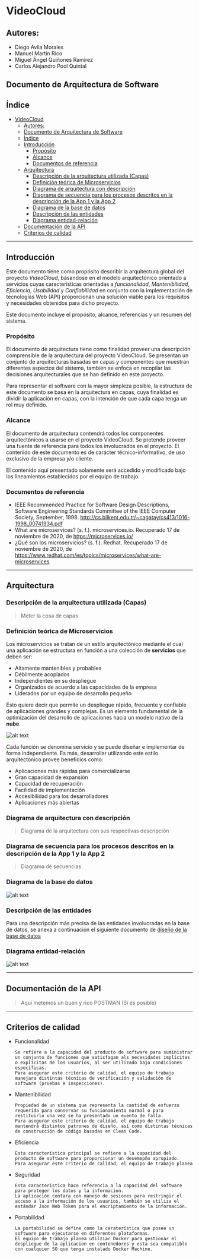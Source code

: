 # VideoCloud

## Autores:
- Diego Avila Morales
- Manuel Martin Rico
- Miguel Ángel Quiñones Ramírez
- Carlos Alejandro Pool Quintal

## Documento de Arquitectura de Software

## Índice
- [VideoCloud](#videocloud)
  - [Autores:](#autores)
  - [Documento de Arquitectura de Software](#documento-de-arquitectura-de-software)
  - [Índice](#índice)
  - [Introducción](#introducción)
    - [Propósito](#propósito)
    - [Alcance](#alcance)
    - [Documentos de referencia](#documentos-de-referencia)
  - [Arquitectura](#arquitectura)
    - [Descripción de la arquitectura utilizada (Capas)](#descripción-de-la-arquitectura-utilizada-capas)
    - [Definición teórica de Microservicios](#definición-teórica-de-microservicios)
    - [Diagrama de arquitectura con descripción](#diagrama-de-arquitectura-con-descripción)
    - [Diagrama de secuencia para los procesos descritos en la descripción de la App 1 y la App 2](#diagrama-de-secuencia-para-los-procesos-descritos-en-la-descripción-de-la-app-1-y-la-app-2)
    - [Diagrama de la base de datos](#diagrama-de-la-base-de-datos)
    - [Descripción de las entidades](#descripción-de-las-entidades)
    - [Diagrama entidad-relación](#diagrama-entidad-relación)
  - [Documentación de la API](#documentación-de-la-api)
  - [Criterios de calidad](#criterios-de-calidad)

---

## Introducción

Este documento tiene como propósito describir la arquitectura global del proyecto *VideoCloud*, básandose en el modelo arquitectónico orientado a servicios cuyas características orientadas a *funcionalidad*, *Mantenibilidad*, *Eficiencia*, *Usabilidad* y *Confiabilidad* en conjunto con la implementación de tecnologías Web (API) proporcionan una solución viable para los requisitos y necesidades obtenidos para dicho proyecto.

Este documento incluye el propósito, alcance, referencias y un resumen del sistema.

### Propósito

El documento de arquitectura tiene como finalidad proveer una descripción comprensible de la arquitectura del proyecto VideoCloud. Se presentan un conjunto de arquitecturas basadas en capas y componentes que muestran diferentes aspectos del sistema, también se enfoca en recopilar las decisiones arquitecturales que se han definido en este proyecto.

Para representar el software con la mayor simpleza posible, la estructura de este documento se basa en la arquitectura en capas, cuya finalidad es dividir la aplicación en capas, con la intención de que cada capa tenga un rol muy definido.

### Alcance

El documento de arquitectura contendrá todos los componentes arquitectónicos a usarse en el proyecto VideoCloud. Se pretende proveer una fuente de referencia para todos los involucrados en el proyecto. El contenido de este documento es de carácter técnico-informativo, de uso exclusivo de la empresa y/o cliente.

El contenido aquí presentado solamente será accedido y modificado bajo los lineamientos establecidos por el equipo de trabajo.

### Documentos de referencia

- IEEE Recommended Practice for Software Design Descriptions, Software Engineering Standards Committee of the IEEE Computer Society, September, 1998. http://cs.bilkent.edu.tr/~cagatay/cs413/1016-1998_00741934.pdf  
- What are microservices? (s. f.). microservices.io. Recuperado 17 de noviembre de 2020, de https://microservices.io/
- ¿Qué son los microservicios? (s. f.). Redhat. Recuperado 17 de noviembre de 2020, de https://www.redhat.com/es/topics/microservices/what-are-microservices

---

## Arquitectura

### Descripción de la arquitectura utilizada (Capas)

> Meter la cosa de capas

### Definición teórica de Microservicios

Los microservicios se tratan de un estilo arquitectónico mediante el cual una aplicación se estructura en función a una colección de **servicios** que deben ser:
* Altamente mantenibles y probables
* Débilmente acoplados
* Independientes en su despliegue
* Organizados de acuerdo a las capacidades de la empresa
* Liderados por un equipo de desarrollo pequeño

Esto quiere decir que permite un despliegue rápido, frecuente y confiable de aplicaciones grandes y complejas. Es un elemento fundamental de la optimización del desarrollo de aplicaciones hacia un modelo nativo de la **nube**.

![alt text](resources/microservices.png "Arquitectura de Microservicios")

Cada función se denomina servicio y se puede diseñar e implementar de forma independiente. Es más, desarrollar utilizando este estilo arquitectónico provee beneficios como:
* Aplicaciones más rápidas para comercializarse
* Gran capacidad de expansión
* Capacidad de recuperación 
* Facilidad de implementación
* Accesibilidad para los desarrolladores
* Aplicaciones más abiertas

### Diagrama de arquitectura con descripción

> Diagrama de la arquitectura con sus respectivas descripción

### Diagrama de secuencia para los procesos descritos en la descripción de la App 1 y la App 2

> Diagrama de secuencias

### Diagrama de la base de datos

![alt text](resources/StreamServiceAPI.png "Diagrama de la base de datos para SongCloud")

### Descripción de las entidades

Para una descripción más precisa de las entidades involucradas en la base de datos, se anexa a continuación el siguiente documento de [diseño de la base de datos](https://docs.google.com/document/d/1nUIwVgMMC-rgfiYJIb37Z4NiLlI71eAl7fttU49Pfq0/edit?usp=sharing)

### Diagrama entidad-relación

![alt text](resources/Diagrama%20ER.png "Diagrama entidad-relación para SongCloud")

---

## Documentación de la API

> Aquí metemos un buen y rico POSTMAN (Si es posible)

---

## Criterios de calidad

- Funcionalidad

      Se refiere a la capacidad del producto de software para suministrar un conjunto de funciones que satisfagan als necesidades implícitas o explícitas de los usuarios, al ser utilizado bajo condiciones específicas.
      Para asegurar este criterio de calidad, el equipo de trabajo manejara distintas técnicas de verificación y validación de software (pruebas e inspecciones).

- Mantenibilidad

      Propiedad de un sistema que representa la cantidad de esfuerzo requerida para conservar su funcionamiento normal o para restituirlo una vez se ha presentado un evento de falla.
      Para asegurar este criterio de calidad, el equipo de trabajo mantendrá distintos patrones de diseño, así como distintas técnicas de construcción de código basadas en Clean Code.

- Eficiencia

      Esta característica principal se refiere a la capacidad del producto de software para proporcionar un desemepño apropiado.
      Para asegurar este criterio de calidad, el equipo de trabajo planea 

- Seguridad

      Esta caracteristica hace referencia a la capacidad del software para proteger los datos y la informacion.
      La aplicación contara con manejo de sesiones para restringir el acceso a la información de los usuarios, también se utiliza el estándar Json Web Token para el encriptamiento de la información.

- Portabilidad

      La portabilidad se define como la caraterística que posee un software para ejecutarse en diferentes plataformas.
      El equipo de trabajo planea utilziar Docker para gestionar el despliegue de la aplicacion en contenedores y esta sea compatible con cualquier SO que tenga instalado Docker Machine.